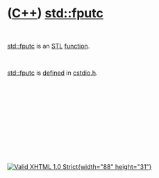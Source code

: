 



 

 

 

 

 

([C++](Cpp.htm)) [std::fputc](CppFputc.htm)
===========================================

 

[std::fputc](CppFputc.htm) is an [STL](CppStl.htm)
[function](CppFunction.htm).

 

[std::fputc](CppFputc.htm) is [defined](CppDefinition.htm) in
[cstdio.h](CppCstdioH.htm).

 

 

 

 

 





 

[![Valid XHTML 1.0 Strict](valid-xhtml10.png){width="88"
height="31"}](http://validator.w3.org/check?uri=referer)
